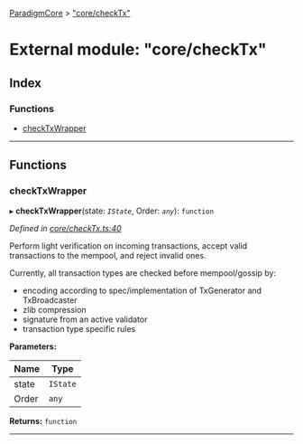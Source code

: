 [ParadigmCore](../README.md) > ["core/checkTx"](../modules/_core_checktx_.md)

# External module: "core/checkTx"

## Index

### Functions

* [checkTxWrapper](_core_checktx_.md#checktxwrapper)

---

## Functions

<a id="checktxwrapper"></a>

###  checkTxWrapper

▸ **checkTxWrapper**(state: *`IState`*, Order: *`any`*): `function`

*Defined in [core/checkTx.ts:40](https://github.com/paradigmfoundation/paradigmcore/blob/acc965b/src/core/checkTx.ts#L40)*

Perform light verification on incoming transactions, accept valid transactions to the mempool, and reject invalid ones.

Currently, all transaction types are checked before mempool/gossip by:

*   encoding according to spec/implementation of TxGenerator and TxBroadcaster
*   zlib compression
*   signature from an active validator
*   transaction type specific rules

**Parameters:**

| Name | Type |
| ------ | ------ |
| state | `IState` |
| Order | `any` |

**Returns:** `function`

___

